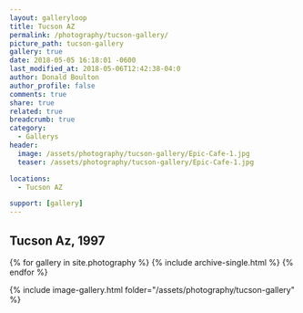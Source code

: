 ```yaml
---
layout: galleryloop
title: Tucson AZ
permalink: /photography/tucson-gallery/
picture_path: tucson-gallery
gallery: true
date: 2018-05-05 16:18:01 -0600
last_modified_at: 2018-05-06T12:42:38-04:0
author: Donald Boulton
author_profile: false
comments: true
share: true
related: true
breadcrumb: true
category:
  - Gallerys
header:
  image: /assets/photography/tucson-gallery/Epic-Cafe-1.jpg
  teaser: /assets/photography/tucson-gallery/Epic-Cafe-1.jpg

locations:
  - Tucson AZ

support: [gallery]
---
```


## Tucson Az, 1997

{% for gallery in site.photography %}
  {% include archive-single.html %}
{% endfor %}

{% include image-gallery.html folder="/assets/photography/tucson-gallery" %}